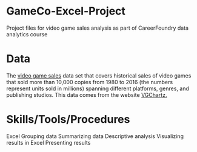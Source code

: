 # GameCo-Excel-Project
Project files for video game sales analysis as part of CareerFoundry data analytics course

# Data
The [video game sales](https://images.careerfoundry.com/public/courses/intro-to-data/E1/vgsales.xlsx) data set that covers historical sales of video games that sold more than 10,000 copies from 1980 to 2016 (the numbers represent units sold in millions) spanning different platforms, genres, and publishing studios. This data comes from the website [VGChartz.](https://www.vgchartz.com)  

# Skills/Tools/Procedures
Excel
Grouping data 
Summarizing data 
Descriptive analysis 
Visualizing results in Excel 
Presenting results
